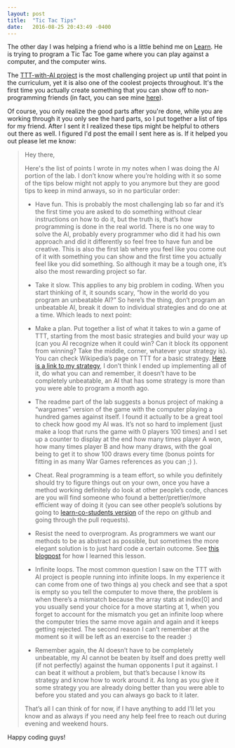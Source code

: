 ```yaml
---
layout: post
title:  "Tic Tac Tips"
date:   2016-08-25 20:43:49 -0400
---
```



The other day I was helping a friend who is a little behind me on [Learn](https://learn.co/with/achasveachas
). He is trying to program a Tic Tac Toe game where you can play against a computer, and the computer wins.

The [TTT-with-AI project](https://learn.co/tracks/full-stack-web-development/object-oriented-ruby/final-projects/tic-tac-toe-with-ai) is the most challenging project up until that point in the curriculum, yet it is also one of the coolest projects throughout. It's the first time you actually create something that you can show off to non-programming friends (in fact, you can see mine [here](https://github.com/achasveachas/ttt-with-ai-project-v-000)).

Of course, you only realize the good parts after you're done, while you are working through it you only see the hard parts, so I put together a list of tips for my friend. After I sent it I realized these tips might be helpful to others out there as well. I figured I'd post the email I sent here as is. If it helped you out please let me know:

> Hey there,
> 
> Here's the list of points I wrote in my notes when I was doing the AI portion of the lab. I don’t know where you’re holding with it so some of the tips below might not apply to you anymore but they are good tips to keep in mind anways, so in no particular order:
> 
> * Have fun. This is probably the most challenging lab so far and it’s the first time you are asked to do something without clear instructions on how to do it, but the truth is, that’s how programming is done in the real world. There is no one way to solve the AI, probably every programmer who did it had his own approach and did it differently so feel free to have fun and be creative. This is also the first lab where you feel like you come out of it with something you can show and the first time you actually feel like you did something. So although it may be a tough one, it’s also the most rewarding project so far.
>  
> * Take it slow. This applies to any big problem in coding. When you start thinking of it, it sounds scary, “how in the world do you program an unbeatable AI?” So here’s the thing, don’t program an unbeatable AI, break it down to individual strategies and do one at a time. Which leads to next point:
>  
> * Make a plan. Put together a list of what it takes to win a game of TTT, starting from the most basic strategies and build your way up (can you AI recognize when it could win? Can it block its opponent from winning? Take the middle, corner, whatever your strategy is). You can check Wikipedia’s page on TTT for a basic strategy. [Here is a link to my strategy](https://github.com/achasveachas/ttt-with-ai-project-v-000/blob/master/lib/players/ai-strategy.md), I don’t think I ended up implementing all of it, do what you can and remember, it doesn’t have to be completely unbeatable, an AI that has some strategy is more than you were able to program a month ago.
>  
> * The readme part of the lab suggests a bonus project of making a “wargames” version of the game with the computer playing a hundred games against itself. I found it actually to be a great tool to check how good my AI was. It’s not so hard to implement (just make a loop that runs the game with 0 players 100 times) and I set up a counter to display at the end how many times player A won, how many times player B and how many draws, with the goal being to get it to show 100 draws every time (bonus points for fitting in as many War Games references as you can ;) ).
>  
> * Cheat. Real programming is a team effort, so while you definitely should try to figure things out on your own, once you have a method working definitely do look at other people’s code, chances are you will find someone who found a better/prettier/more efficient way of doing it (you can see other people’s solutions by going to [learn-co-students version](https://github.com/learn-co-students/ttt-with-ai-project-v-000) of the repo on github and going through the pull requests).
>  
> * Resist the need to overprogram. As programmers we want our methods to be as abstract as possible, but sometimes the more elegant solution is to just hard code a certain outcome. See [this blogpost](http://yechiel.me/2016/06/10/puts_solution/) for how I learned this lesson. 
>  
> * Infinite loops. The most common question I saw on the TTT with AI project is people running into infinite loops. In my experience it can come from one of two things a) you check and see that a spot is empty so you tell the computer to move there, the problem is when there’s a mismatch because the array stats at index[0] and you usually send your choice for a move starting at 1, when you forget to account for the mismatch you get an infinite loop where the computer tries the same move again and again and it keeps getting rejected. The second reason I can’t remember at the moment so it will be left as an exercise to the reader :)
>  
> * Remember again, the AI doesn’t have to be completely unbeatable, my AI cannot be beaten by itself and does pretty well (if not perfectly) against the human opponents I put it against. I can beat it without a problem, but that’s because I know its strategy and know how to work around it. As long as you give it some strategy you are already doing better than you were able to before you stated and you can always go back to it later.
> 
> That’s all I can think of for now, if I have anything to add I’ll let you know and as always if you need any help feel free to reach out during evening and weekend hours.

Happy coding guys!

